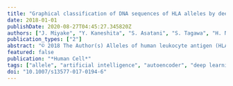 ```yaml
---
title: "Graphical classification of DNA sequences of HLA alleles by deep learning"
date: 2018-01-01
publishDate: 2020-08-27T04:45:27.345820Z
authors: ["J. Miyake", "Y. Kaneshita", "S. Asatani", "S. Tagawa", "H. Niioka", "T. Hirano"]
publication_types: ["2"]
abstract: "© 2018 The Author(s) Alleles of human leukocyte antigen (HLA)-A DNAs are classified and expressed graphically by using artificial intelligence “Deep Learning (Stacked autoencoder)”. Nucleotide sequence data corresponding to the length of 822 bp, collected from the Immuno Polymorphism Database, were compressed to 2-dimensional representation and were plotted. Profiles of the two-dimensional plots indicate that the alleles can be classified as clusters are formed. The two-dimensional plot of HLA-A DNAs gives a clear outlook for characterizing the various alleles."
featured: false
publication: "*Human Cell*"
tags: ["allele", "artificial intelligence", "autoencoder", "deep learning", "hla"]
doi: "10.1007/s13577-017-0194-6"
---
```


